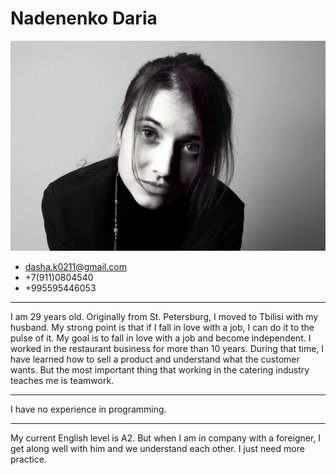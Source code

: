
# Nadenenko Daria

 ![Nadenenko photo](/images/my_photo.jpg)
* dasha.k0211@gmail.com
* +7(911)0804540
* +995595446053
--- 
I am 29 years old. Originally from St. Petersburg, I moved to Tbilisi with my husband. 
My strong point is that if I fall in love with a job, I can do it to the pulse of it. My goal is to fall in love with a job and become independent. I worked in the restaurant business for more than 10 years. During that time, I have learned how to sell a product and understand what the customer wants. But the most important thing that working in the catering industry teaches me is teamwork. 
***
I have no experience in programming. 
***

My current English level is A2. But when I am in company with a foreigner, I get along well with him and we understand each other. I just need more practice. 